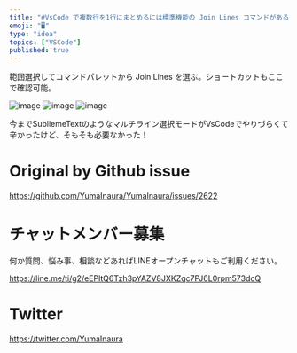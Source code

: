 ```yaml
---
title: "#VsCode で複数行を1行にまとめるには標準機能の Join Lines コマンドがあるじゃないか ( Macならショートカットは Ct"
emoji: "🖥"
type: "idea"
topics: ["VSCode"]
published: true
---
```


範囲選択してコマンドパレットから Join Lines を選ぶ。ショートカットもここで確認可能。

![image](https://user-images.githubusercontent.com/13635059/67348339-8b67d400-f57f-11e9-86c2-51bb5d63a8fc.png)
![image](https://user-images.githubusercontent.com/13635059/67348340-8c006a80-f57f-11e9-9243-edbd2f2d115e.png)
![image](https://user-images.githubusercontent.com/13635059/67348341-8c990100-f57f-11e9-9009-8b35148de346.png)

今までSubliemeTextのようなマルチライン選択モードがVsCodeでやりづらくて辛かったけど、そもそも必要なかった！

# Original by Github issue

https://github.com/YumaInaura/YumaInaura/issues/2622








<!-- Update From Qiita API -->

# チャットメンバー募集


何か質問、悩み事、相談などあればLINEオープンチャットもご利用ください。

https://line.me/ti/g2/eEPltQ6Tzh3pYAZV8JXKZqc7PJ6L0rpm573dcQ





# Twitter


https://twitter.com/YumaInaura


<!-- Update From Qiita API -->


